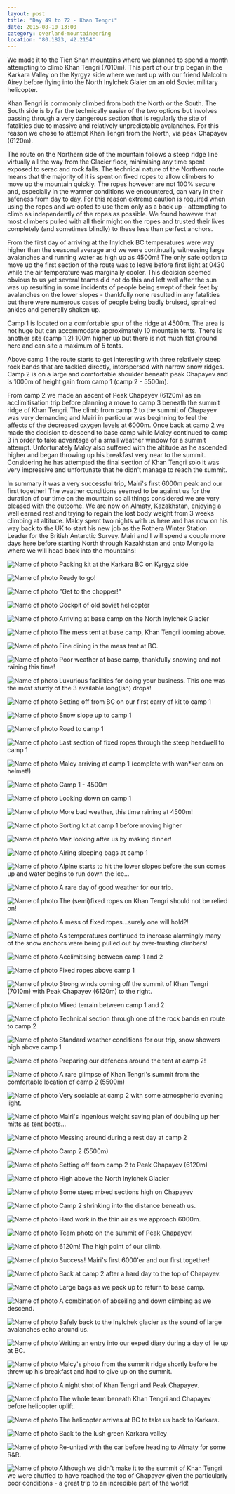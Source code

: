 ```yaml
---
layout: post
title: "Day 49 to 72 - Khan Tengri"
date: 2015-08-10 13:00
category: overland-mountaineering
location: "80.1823, 42.2154"
---
```


We made it to the Tien Shan mountains where we planned to spend a month attempting to climb Khan Tengri (7010m).  This part of our trip began in the Karkara Valley on the Kyrgyz side where we met up with our friend Malcolm Airey before flying into the North Inylchek Glaier on an old Soviet military helicopter.

Khan Tengri is commonly climbed from both the North or the South.  The South side is by far the technically easier of the two options but involves passing through a very dangerous section that is regularly the site of fatalities due to massive and relatively unpredictable avalanches.  For this reason we chose to attempt Khan Tengri from the North, via peak Chapayev (6120m).

The route on the Northern side of the mountain follows a steep ridge line virtually all the way from the Glacier floor, minimising any time spent exposed to serac and rock falls.  The technical nature of the Northern route means that the majority of it is spent on fixed ropes to allow climbers to move up the mountain quickly.  The ropes however are not 100% secure and, especially in the warmer conditions we encountered, can vary in their safeness from day to day.  For this reason extreme caution is required when using the ropes and we opted to use them only as a back up - attempting to climb as independently of the ropes as possible.  We found however that most climbers pulled with all their might on the ropes and trusted their lives completely (and sometimes blindly) to these less than perfect anchors.

From the first day of arriving at the Inylchek BC temperatures were way higher than the seasonal average and we were continually witnessing large avalanches and running water as high up as 4500m!  The only safe option to move up the first section of the route was to leave before first light at 0430 while the air temperature was marginally cooler.  This decision seemed obvious to us yet several teams did not do this and left well after the sun was up resulting in some incidents of people being swept of their feet by avalanches on the lower slopes - thankfully none resulted in any fatalities but there were numerous cases of people being badly bruised, sprained ankles and generally shaken up.

Camp 1 is located on a comfortable spur of the ridge at 4500m.  The area is not huge but can accommodate approximately 10 mountain tents.  There is another site (camp 1.2) 100m higher up but there is not much flat ground here and can site a maximum of 5 tents.

Above camp 1 the route starts to get interesting with three relatively steep rock bands that are tackled directly, interspersed with narrow snow ridges.  Camp 2 is on a large and comfortable shoulder beneath peak Chapayev and is 1000m of height gain from camp 1 (camp 2 - 5500m).

From camp 2 we made an ascent of Peak Chapayev (6120m) as an acclimitisation trip before planning a move to camp 3 beneath the summit ridge of Khan Tengri.  The climb from camp 2 to the summit of Chapayev was very demanding and Mairi in particular was beginning to feel the affects of the decreased oxygen levels at 6000m.  Once back at camp 2 we made the decision to descend to base camp while Malcy continued to camp 3 in order to take advantage of a small weather window for a summit attempt.  Unfortunately Malcy also suffered with the altitude as he ascended higher and began throwing up his breakfast very near to the summit.  Considering he has attempted the final section of Khan Tengri solo it was very impressive and unfortunate that he didn't manage to reach the summit.

In summary it was a very successful trip, Mairi's first 6000m peak and our first together!  The weather conditions seemed to be against us for the duration of our time on the mountain so all things considered we are very pleased with the outcome.  We are now on Almaty, Kazakhstan, enjoying a well earned rest and trying to regain the lost body weight from 3 weeks climbing at altitude.  Malcy spent two nights with us here and has now on his way back to the UK to start his new job as the Rothera Winter Station Leader for the British Antarctic Survey.  Mairi and I will spend a couple more days here before starting North through Kazakhstan and onto Mongolia where we will head back into the mountains!



![Name of photo](/photos/kt/kt-1.jpg "Karkara")
Packing kit at the Karkara BC on Kyrgyz side

![Name of photo](/photos/kt/kt-2.jpg "Karkara")
Ready to go!

![Name of photo](/photos/kt/kt-6.jpg "Karkara")
"Get to the chopper!"

![Name of photo](/photos/kt/kt-7.jpg "chopper")
Cockpit of old soviet helicopter

![Name of photo](/photos/kt/kt-3.jpg "Inylchek BC")
Arriving at base camp on the North Inylchek Glacier

![Name of photo](/photos/kt/kt-5.jpg "Mess tent")
The mess tent at base camp, Khan Tengri looming above.

![Name of photo](/photos/kt/kt-4.jpg "Dinner time")
Fine dining in the mess tent at BC.

![Name of photo](/photos/kt/kt-21.jpg "base camp")
Poor weather at base camp, thankfully snowing and not raining this time!

![Name of photo](/photos/kt/kt-22.jpg "base camp")
Luxurious facilities for doing your business.  This one was the most sturdy of the 3 available long(ish) drops!

![Name of photo](/photos/kt/kt-8.jpg "Khan Tengri")
Setting off from BC on our first carry of kit to camp 1

![Name of photo](/photos/kt/kt-9.jpg "Khan Tengri")
Snow slope up to camp 1

![Name of photo](/photos/kt/kt-12.jpg "Khan Tengri")
Road to camp 1

![Name of photo](/photos/kt/kt-20.jpg "Khan Tengri")
Last section of fixed ropes through the steep headwell to camp 1

![Name of photo](/photos/kt/kt-10.jpg "Khan Tengri")
Malcy arriving at camp 1 (complete with wan*ker cam on helmet!)

![Name of photo](/photos/kt/kt-15.jpg "Khan Tengri")
Camp 1 - 4500m

![Name of photo](/photos/kt/kt-11.jpg "Khan Tengri")
Looking down on camp 1

![Name of photo](/photos/kt/kt-18.jpg "Khan Tengri")
More bad weather, this time raining at 4500m!

![Name of photo](/photos/kt/kt-27.jpg "Khan Tengri")
Sorting kit at camp 1 before moving higher

![Name of photo](/photos/kt/kt-26.jpg "Khan Tengri")
Maz looking after us by making dinner!

![Name of photo](/photos/kt/kt-55.jpg "Khan Tengri")
Airing sleeping bags at camp 1

![Name of photo](/photos/kt/kt-17.jpg "Khan Tengri")
Alpine starts to hit the lower slopes before the sun comes up and water begins to run down the ice...

![Name of photo](/photos/kt/kt-13.jpg "Khan Tengri")
A rare day of good weather for our trip.

![Name of photo](/photos/kt/kt-14.jpg "Khan Tengri")
The (semi)fixed ropes on Khan Tengri should not be relied on!

![Name of photo](/photos/kt/kt-36.jpg "Khan Tengri")
A mess of fixed ropes...surely one will hold?!

![Name of photo](/photos/kt/kt-51.jpg "Khan Tengri")
As temperatures continued to increase alarmingly many of the snow anchors were being pulled out by over-trusting climbers!

![Name of photo](/photos/kt/kt-24.jpg "Khan Tengri")
Acclimitising between camp 1 and 2

![Name of photo](/photos/kt/kt-25.jpg "Khan Tengri")
Fixed ropes above camp 1

![Name of photo](/photos/kt/kt-23.jpg "Khan Tengri")
Strong winds coming off the summit of Khan Tengri (7010m) with Peak Chapayev (6120m) to the right.

![Name of photo](/photos/kt/kt-49.jpg "Khan Tengri")
Mixed terrain between camp 1 and 2

![Name of photo](/photos/kt/kt-29.jpg "Khan Tengri")
Technical section through one of the rock bands en route to camp 2

![Name of photo](/photos/kt/kt-28.jpg "Khan Tengri")
Standard weather conditions for our trip, snow showers high above camp 1

![Name of photo](/photos/kt/kt-33.jpg "Khan Tengri")
Preparing our defences around the tent at camp 2!

![Name of photo](/photos/kt/kt-31.jpg "Khan Tengri")
A rare glimpse of Khan Tengri's summit from the comfortable location of camp 2 (5500m)

![Name of photo](/photos/kt/kt-32.jpg "Khan Tengri")
Very sociable at camp 2 with some atmospheric evening light.

![Name of photo](/photos/kt/kt-30.jpg "Khan Tengri")
Mairi's ingenious weight saving plan of doubling up her mitts as tent boots...

![Name of photo](/photos/kt/kt-38.jpg "Khan Tengri")
Messing around during a rest day at camp 2

![Name of photo](/photos/kt/kt-39.jpg "Khan Tengri")
Camp 2 (5500m)

![Name of photo](/photos/kt/kt-34.jpg "Khan Tengri")
Setting off from camp 2 to Peak Chapayev (6120m)

![Name of photo](/photos/kt/kt-35.jpg "Khan Tengri")
High above the North Inylchek Glacier

![Name of photo](/photos/kt/kt-37.jpg "Khan Tengri")
Some steep mixed sections high on Chapayev

![Name of photo](/photos/kt/kt-48.jpg "Khan Tengri")
Camp 2 shrinking into the distance beneath us.

![Name of photo](/photos/kt/kt-50.jpg "Khan Tengri")
Hard work in the thin air as we approach 6000m.

![Name of photo](/photos/kt/kt-43.jpg "Khan Tengri")
Team photo on the summit of Peak Chapayev!

![Name of photo](/photos/kt/kt-41.jpg "Khan Tengri")
6120m!  The high point of our climb.

![Name of photo](/photos/kt/kt-52.jpg "Khan Tengri")
Success!  Mairi's first 6000'er and our first together!

![Name of photo](/photos/kt/kt-46.jpg "Khan Tengri")
Back at camp 2 after a hard day to the top of Chapayev.

![Name of photo](/photos/kt/kt-47.jpg "Khan Tengri")
Large bags as we pack up to return to base camp.

![Name of photo](/photos/kt/kt-53.jpg "Khan Tengri")
A combination of abseiling and down climbing as we descend.

![Name of photo](/photos/kt/kt-54.jpg "Khan Tengri")
Safely back to the Inylchek glacier as the sound of large avalanches echo around us.

![Name of photo](/photos/kt/kt-16.jpg "Khan Tengri")
Writing an entry into our exped diary during a day of lie up at BC.

![Name of photo](/photos/kt/kt-56.jpg "Khan Tengri")
Malcy's photo from the summit ridge shortly before he threw up his breakfast and had to give up on the summit.

![Name of photo](/photos/kt/kt-19.jpg "Khan Tengri")
A night shot of Khan Tengri and Peak Chapayev.

![Name of photo](/photos/kt/kt-59.jpg "Khan Tengri")
The whole team beneath Khan Tengri and Chapayev before helicopter uplift.

![Name of photo](/photos/kt/kt-57.jpg "Khan Tengri")
The helicopter arrives at BC to take us back to Karkara.

![Name of photo](/photos/kt/kt-58.jpg "Khan Tengri")
Back to the lush green Karkara valley

![Name of photo](/photos/kt/kt-60.jpg "Khan Tengri")
Re-united with the car before heading to Almaty for some R&R.

![Name of photo](/photos/kt/kt-40.jpg "Khan Tengri")
Although we didn't make it to the summit of Khan Tengri we were chuffed to have reached the top of Chapayev given the particularly poor conditions - a great trip to an incredible part of the world!
